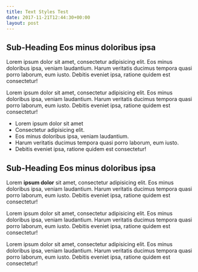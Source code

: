 ```yaml
---
title: Text Styles Test
date: 2017-11-21T12:44:30+00:00
layout: post
---
```


## Sub-Heading Eos minus doloribus ipsa

Lorem ipsum dolor sit amet, consectetur adipisicing elit. Eos minus doloribus ipsa, veniam laudantium. Harum veritatis ducimus tempora quasi porro laborum, eum iusto. Debitis eveniet ipsa, ratione quidem est consectetur!

Lorem ipsum dolor sit amet, consectetur adipisicing elit. Eos minus doloribus ipsa, veniam laudantium. Harum veritatis ducimus tempora quasi porro laborum, eum iusto. Debitis eveniet ipsa, ratione quidem est consectetur!

* Lorem ipsum dolor sit amet
* Consectetur adipisicing elit.
* Eos minus doloribus ipsa, veniam laudantium.
* Harum veritatis ducimus tempora quasi porro laborum, eum iusto.
* Debitis eveniet ipsa, ratione quidem est consectetur!

## Sub-Heading Eos minus doloribus ipsa

Lorem **ipsum dolor** sit amet, consectetur adipisicing elit. Eos minus doloribus ipsa, veniam laudantium. Harum veritatis ducimus tempora quasi porro laborum, eum iusto. Debitis eveniet ipsa, ratione quidem est consectetur!

Lorem ipsum dolor sit amet, consectetur adipisicing elit. Eos minus doloribus ipsa, veniam laudantium. Harum veritatis ducimus tempora quasi porro laborum, eum iusto. Debitis eveniet ipsa, ratione quidem est consectetur!

Lorem ipsum dolor sit amet, consectetur adipisicing elit. Eos minus doloribus ipsa, veniam laudantium. Harum veritatis ducimus tempora quasi porro laborum, eum iusto. Debitis eveniet ipsa, ratione quidem est consectetur!
